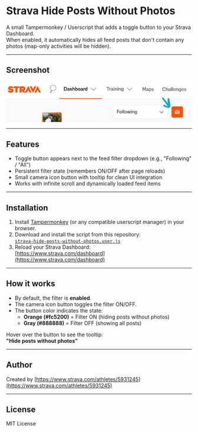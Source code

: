 # Strava Hide Posts Without Photos

A small Tampermonkey / Userscript that adds a toggle button to your Strava Dashboard.  
When enabled, it automatically hides all feed posts that don't contain any photos (map-only activities will be hidden).

---

## Screenshot

![Screenshot](./Screenshot.png)

---

## Features

- Toggle button appears next to the feed filter dropdown (e.g., "Following" / "All")
- Persistent filter state (remembers ON/OFF after page reloads)
- Small camera icon button with tooltip for clean UI integration
- Works with infinite scroll and dynamically loaded feed items

---

## Installation

1. Install [Tampermonkey](https://www.tampermonkey.net/) (or any compatible userscript manager) in your browser.
2. Download and install the script from this repository:  
   [`strava-hide-posts-without-photos.user.js`](./strava-hide-posts-without-photos.user.js)
3. Reload your Strava Dashboard:  
   [https://www.strava.com/dashboard](https://www.strava.com/dashboard)

---

## How it works

- By default, the filter is **enabled**.
- The camera icon button toggles the filter ON/OFF.
- The button color indicates the state:
  - **Orange (#fc5200)** = Filter ON (hiding posts without photos)
  - **Gray (#888888)** = Filter OFF (showing all posts)

Hover over the button to see the tooltip:  
**"Hide posts without photos"**

---

## Author

Created by [https://www.strava.com/athletes/5931245](https://www.strava.com/athletes/5931245)

---

## License

MIT License
